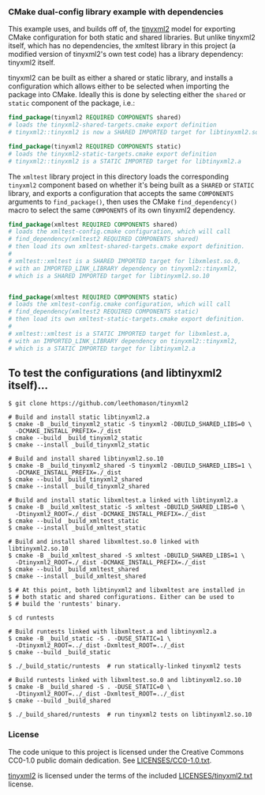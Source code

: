 ### CMake dual-config library example with dependencies

This example uses, and builds off of, the [tinyxml2][tinyxml2] model
for exporting CMake configuration for both static and shared libraries.
But unlike tinyxml2 itself, which has no dependencies, the xmltest
library in this project (a modified version of tinyxml2's own test
code) has a library dependency: tinyxml2 itself.

tinyxml2 can be built as either a shared or static library, and
installs a configuration which allows either to be selected when
importing the package into CMake. Ideally this is done by selecting
either the `shared` or `static` component of the package, i.e.:

```cmake
find_package(tinyxml2 REQUIRED COMPONENTS shared)
# loads the tinyxml2-shared-targets.cmake export definition
# tinyxml2::tinyxml2 is now a SHARED IMPORTED target for libtinyxml2.so.10

find_package(tinyxml2 REQUIRED COMPONENTS static)
# loads the tinyxml2-static-targets.cmake export definition
# tinyxml2::tinyxml2 is a STATIC IMPORTED target for libtinyxml2.a
```

The `xmltest` library project in this directory loads the corresponding
`tinyxml2` component based on whether it's being built as a `SHARED` or
`STATIC` library, and exports a configuration that accepts the same
`COMPONENTS` arguments to `find_package()`, then uses the CMake
`find_dependency()` macro to select the same `COMPONENTS` of its own
tinyxml2 dependency.

```cmake
find_package(xmltest REQUIRED COMPONENTS shared)
# loads the xmltest-config.cmake configuration, which will call
# find_dependency(xmltest2 REQUIRED COMPONENTS shared)
# then load its own xmltest-shared-targets.cmake export definition.
# 
# xmltest::xmltest is a SHARED IMPORTED target for libxmlest.so.0,
# with an IMPORTED_LINK_LIBRARY dependency on tinyxml2::tinyxml2,
# which is a SHARED IMPORTED target for libtinyxml2.so.10


find_package(xmltest REQUIRED COMPONENTS static)
# loads the xmltest-config.cmake configuration, which will call
# find_dependency(xmltest2 REQUIRED COMPONENTS static)
# then load its own xmltest-static-targets.cmake export definition.
# 
# xmltest::xmltest is a STATIC IMPORTED target for libxmlest.a,
# with an IMPORTED_LINK_LIBRARY dependency on tinyxml2::tinyxml2,
# which is a STATIC IMPORTED target for libtinyxml2.a
```

## To test the configurations (and libtinyxml2 itself)...

```console
$ git clone https://github.com/leethomason/tinyxml2

# Build and install static libtinyxml2.a
$ cmake -B _build_tinyxml2_static -S tinyxml2 -DBUILD_SHARED_LIBS=0 \
  -DCMAKE_INSTALL_PREFIX=./_dist
$ cmake --build _build_tinyxml2_static
$ cmake --install _build_tinyxml2_static

# Build and install shared libtinyxml2.so.10
$ cmake -B _build_tinyxml2_shared -S tinyxml2 -DBUILD_SHARED_LIBS=1 \
  -DCMAKE_INSTALL_PREFIX=./_dist
$ cmake --build _build_tinyxml2_shared
$ cmake --install _build_tinyxml2_shared

# Build and install static libxmltest.a linked with libtinyxml2.a
$ cmake -B _build_xmltest_static -S xmltest -DBUILD_SHARED_LIBS=0 \
  -Dtinyxml2_ROOT=./_dist -DCMAKE_INSTALL_PREFIX=./_dist
$ cmake --build _build_xmltest_static
$ cmake --install _build_xmltest_static

# Build and install shared libxmltest.so.0 linked with libtinyxml2.so.10
$ cmake -B _build_xmltest_shared -S xmltest -DBUILD_SHARED_LIBS=1 \
  -Dtinyxml2_ROOT=./_dist -DCMAKE_INSTALL_PREFIX=./_dist
$ cmake --build _build_xmltest_shared
$ cmake --install _build_xmltest_shared

$ # At this point, both libtinyxml2 and libxmltest are installed in
$ # both static and shared configurations. Either can be used to
$ # build the 'runtests' binary.

$ cd runtests

# Build runtests linked with libxmltest.a and libtinyxml2.a
$ cmake -B _build_static -S . -DUSE_STATIC=1 \
  -Dtinyxml2_ROOT=../_dist -Dxmltest_ROOT=../_dist
$ cmake --build _build_static

$ ./_build_static/runtests  # run statically-linked tinyxml2 tests

# Build runtests linked with libxmltest.so.0 and libtinyxml2.so.10
$ cmake -B _build_shared -S . -DUSE_STATIC=0 \
  -Dtinyxml2_ROOT=../_dist -Dxmltest_ROOT=../_dist
$ cmake --build _build_shared

$ ./_build_shared/runtests  # run tinyxml2 tests on libtinyxml2.so.10
```

### License

The code unique to this project is licensed under the Creative Commons CC0-1.0 public domain dedication. See [LICENSES/CC0-1.0.txt](./LICENSES/CC0-1.0.txt).

[tinyxml2][tinyxml2] is licensed under the terms of the included [LICENSES/tinyxml2.txt](./LICENSES/tinyxml2.txt) license.

[tinyxml2]: https://github.com/leethomason/tinyxml2
